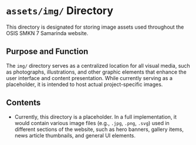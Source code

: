 # `assets/img/` Directory

This directory is designated for storing image assets used throughout the OSIS SMKN 7 Samarinda website.

## Purpose and Function

The `img/` directory serves as a centralized location for all visual media, such as photographs, illustrations, and other graphic elements that enhance the user interface and content presentation. While currently serving as a placeholder, it is intended to host actual project-specific images.

## Contents

-   Currently, this directory is a placeholder. In a full implementation, it would contain various image files (e.g., `.jpg`, `.png`, `.svg`) used in different sections of the website, such as hero banners, gallery items, news article thumbnails, and general UI elements.